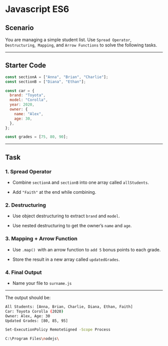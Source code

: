 # Javascript ES6

## Scenario

You are managing a simple student list. Use `Spread Operator`, `Destructuring`,` Mapping`, and `Arrow Functions` to solve the following tasks.

---

## Starter Code

```javascript
const sectionA = ["Anna", "Brian", "Charlie"];
const sectionB = ["Diana", "Ethan"];

const car = {
  brand: "Toyota",
  model: "Corolla",
  year: 2020,
  owner: {
    name: "Alex",
    age: 30,
  },
};

const grades = [75, 80, 90];
```

---

## Task

### 1. Spread Operator

- Combine `sectionA` and `sectionB` into one array called `allStudents`.

- Add `"Faith"` at the end while combining.

### 2. Destructuring

- Use object destructuring to extract `brand` and `model`.

- Use nested destructuring to get the owner’s `name` and `age`.

### 3. Mapping + Arrow Function

- Use `.map() `with an arrow function to `add 5` bonus points to each grade.

- Store the result in a new array called `updatedGrades`.

### 4. Final Output

- Name your file to `surname.js`

---

The output should be:

```bash
All Students: [Anna, Brian, Charlie, Diana, Ethan, Faith]
Car: Toyota Corolla (2020)
Owner: Alex, Age: 30
Updated Grades: [80, 85, 95]
```

```bash
Set-ExecutionPolicy RemoteSigned -Scope Process
```

```bash
C:\Program Files\nodejs\
```
